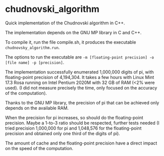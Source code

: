 # chudnovski_algorithm
Quick implementation of the Chudnovski algorithm in C++.

The implementation depends on the GNU MP library in C and C++.

To compile it, run the file compile.sh, it produces the executable `chudnovsky_algorithm.run`.

The options to run the executable are `-m [floating-point precision] -o [file name] -p [precision]`.

The implementation successfully enumerated 1,000,000 digits of pi, with floating-point precision of 4,194,304. It takes a few hours with Linux Mint 17.3 Rosa running on Intel Pentium 2020M with 32 GB of RAM (<2% were used). (I did not measure precisely the time, only focused on the accuracy of the computation).

Thanks to the GNU MP library, the precision of pi that can be achieved only depends on the available RAM.

When the precision for pi increases, so should do the floating-point precision. Maybe a 1-to-3 ratio should be respected, further tests needed (I tried precision 1,000,000 for pi and 1,048,576 for the floating-point precision and obtained only one third of the digits of pi).

The amount of cache and the floating-point precision have a direct impact on the speed of the computation.

